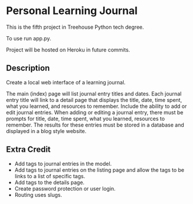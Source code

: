 # Personal Learning Journal

This is the fifth project in Treehouse Python tech degree.

To use run app.py.

Project will be hosted on Heroku in future commits.

## Description

Create a local web interface of a learning journal. 

The main (index) page will list journal entry titles and dates. 
Each journal entry title will link to a detail page that displays the title, date, time spent, what you learned, 
and resources to remember. 
Include the ability to add or edit journal entries. When adding or editing a journal entry, there must be prompts for 
title, date, time spent, what you learned, resources to remember. The results for these entries must be stored in a 
database and displayed in a blog style website.



## Extra Credit

- Add tags to journal entries in the model.
- Add tags to journal entries on the listing page and allow the tags to be links to a list of specific tags.
- Add tags to the details page.
- Create password protection or user login.
- Routing uses slugs.